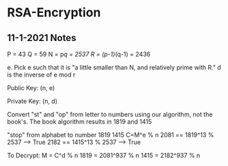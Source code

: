 # RSA-Encryption

## 11-1-2021 Notes

P = 43
Q = 59
N = p*q = 2537
R = (p-1)*(q-1) = 2436

e. Pick e such that it is "a little smaller than N, and relatively prime with R."
d is the inverse of e mod r

Public Key:
(n, e)

Private Key:
(n, d)

Convert "st" and "op" from letter to numbers using our algorithm, not the book's.
The book algorithm results in 1819 and 1415

"stop" from alphabet to number
1819 1415
C=M^e % n
2081 == 1819^13 % 2537 --> True
2182 == 1415^13 % 2537 --> True

To Decrypt:
M = C^d % n
1819 = 2081^937 % n
1415 = 2182^937 % n